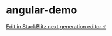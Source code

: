 # angular-demo

[Edit in StackBlitz next generation editor ⚡️](https://stackblitz.com/~/github.com/gourav310/angular-demo)